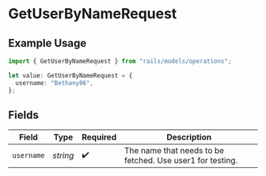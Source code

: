 # GetUserByNameRequest

## Example Usage

```typescript
import { GetUserByNameRequest } from "rails/models/operations";

let value: GetUserByNameRequest = {
  username: "Bethany86",
};
```

## Fields

| Field                                                      | Type                                                       | Required                                                   | Description                                                |
| ---------------------------------------------------------- | ---------------------------------------------------------- | ---------------------------------------------------------- | ---------------------------------------------------------- |
| `username`                                                 | *string*                                                   | :heavy_check_mark:                                         | The name that needs to be fetched. Use user1 for testing.  |